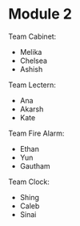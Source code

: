 # Module 2

Team Cabinet:

* Melika
* Chelsea
* Ashish

Team Lectern:

* Ana
* Akarsh
* Kate

Team Fire Alarm:

* Ethan
* Yun
* Gautham

Team Clock:

* Shing
* Caleb
* Sinai
